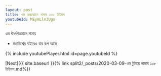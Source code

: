 ```yaml
---
layout: post
title: ওম ভ্রূদ্ধাত্মানে নামায ১০৮ টাইমস
youtubeId: MEymLln3Ugs
---
```

 
 
 ওম ঊর্ধ্বগতমানে নামায  
 
 -  মহাবিশ্বের বাইরেও যার রূপ আছে 
 
  
 
  
 
 
 
 
 
 


{% include youtubePlayer.html id=page.youtubeId %}
 
[Next]({{ site.baseurl }}{% link  split2/_posts/2020-03-09-ওম টুটায়ে নামায  ১০৮ টাইমস.md%})
 
